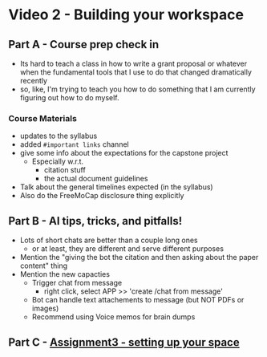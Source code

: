 # Video 2 - Building your workspace 

## Part A - Course prep check in 
- Its hard to teach a class in how to write a grant proposal or whatever when the fundamental tools that I use to do that changed dramatically recently 
- so, like, I'm trying to teach you how to do something that I am currently figuring out how to do myself. 
### Course Materials
- updates to the syllabus
- added `#important links` channel
- give some info about the expectations for the capstone project
  - Especially w.r.t.
    - citation stuff
    - the actual document guidelines
- Talk about the general timelines expected (in the syllabus)
- Also do the FreeMoCap disclosure thing explicitly

## Part B - AI tips, tricks, and pitfalls!
- Lots of short chats are better than a couple long ones 
  - or at least, they are different and serve different purposes
- Mention the "giving the bot the citation and then asking about the paper content" thing
- Mention the new capacties
  - Trigger chat from message 
    - right click, select APP >> 'create /chat from message'
  - Bot can handle text attachements to message (but NOT PDFs or images)
  - Recommend using Voice memos for brain dumps 
 


## Part C -  [Assignment3 - setting up your space](assignment3-student-instructions.md)


